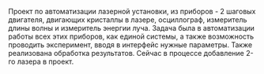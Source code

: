 Проект по автоматизации лазерной установки, из приборов - 2 шаговых двигателя, двигающих кристаллы в лазере, осциллограф, измеритель длины волны и измеритель энергии луча.
Задача была в автоматизации работы всех этих приборов, как единой системы, а также возможность проводить эксперимент, вводя в интерфейс нужные параметры. Также реализована обработка результатов.
Сейчас в процессе добавление 2-го лазера в проект.

